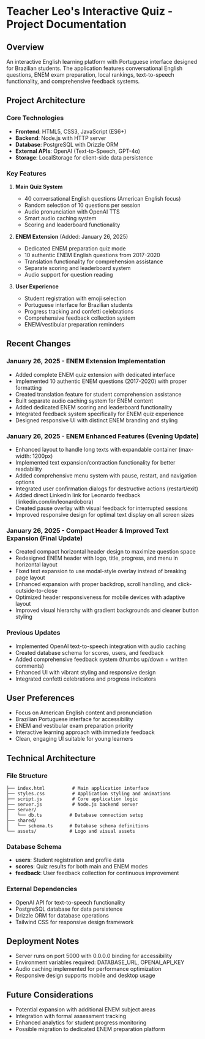 # Teacher Leo's Interactive Quiz - Project Documentation

## Overview
An interactive English learning platform with Portuguese interface designed for Brazilian students. The application features conversational English questions, ENEM exam preparation, local rankings, text-to-speech functionality, and comprehensive feedback systems.

## Project Architecture

### Core Technologies
- **Frontend**: HTML5, CSS3, JavaScript (ES6+)
- **Backend**: Node.js with HTTP server
- **Database**: PostgreSQL with Drizzle ORM
- **External APIs**: OpenAI (Text-to-Speech, GPT-4o)
- **Storage**: LocalStorage for client-side data persistence

### Key Features
1. **Main Quiz System**
   - 40 conversational English questions (American English focus)
   - Random selection of 10 questions per session
   - Audio pronunciation with OpenAI TTS
   - Smart audio caching system
   - Scoring and leaderboard functionality

2. **ENEM Extension** (Added: January 26, 2025)
   - Dedicated ENEM preparation quiz mode
   - 10 authentic ENEM English questions from 2017-2020
   - Translation functionality for comprehension assistance
   - Separate scoring and leaderboard system
   - Audio support for question reading

3. **User Experience**
   - Student registration with emoji selection
   - Portuguese interface for Brazilian students
   - Progress tracking and confetti celebrations
   - Comprehensive feedback collection system
   - ENEM/vestibular preparation reminders

## Recent Changes

### January 26, 2025 - ENEM Extension Implementation
- Added complete ENEM quiz extension with dedicated interface
- Implemented 10 authentic ENEM questions (2017-2020) with proper formatting
- Created translation feature for student comprehension assistance
- Built separate audio caching system for ENEM content
- Added dedicated ENEM scoring and leaderboard functionality
- Integrated feedback system specifically for ENEM quiz experience
- Designed responsive UI with distinct ENEM branding and styling

### January 26, 2025 - ENEM Enhanced Features (Evening Update)
- Enhanced layout to handle long texts with expandable container (max-width: 1200px)
- Implemented text expansion/contraction functionality for better readability
- Added comprehensive menu system with pause, restart, and navigation options
- Integrated user confirmation dialogs for destructive actions (restart/exit)
- Added direct LinkedIn link for Leonardo feedback (linkedin.com/in/leonardobora)
- Created pause overlay with visual feedback for interrupted sessions
- Improved responsive design for optimal text display on all screen sizes

### January 26, 2025 - Compact Header & Improved Text Expansion (Final Update)
- Created compact horizontal header design to maximize question space
- Redesigned ENEM header with logo, title, progress, and menu in horizontal layout
- Fixed text expansion to use modal-style overlay instead of breaking page layout
- Enhanced expansion with proper backdrop, scroll handling, and click-outside-to-close
- Optimized header responsiveness for mobile devices with adaptive layout
- Improved visual hierarchy with gradient backgrounds and cleaner button styling

### Previous Updates
- Implemented OpenAI text-to-speech integration with audio caching
- Created database schema for scores, users, and feedback
- Added comprehensive feedback system (thumbs up/down + written comments)
- Enhanced UI with vibrant styling and responsive design
- Integrated confetti celebrations and progress indicators

## User Preferences
- Focus on American English content and pronunciation
- Brazilian Portuguese interface for accessibility
- ENEM and vestibular exam preparation priority
- Interactive learning approach with immediate feedback
- Clean, engaging UI suitable for young learners

## Technical Architecture

### File Structure
```
├── index.html          # Main application interface
├── styles.css          # Application styling and animations
├── script.js           # Core application logic
├── server.js           # Node.js backend server
├── server/
│   └── db.ts          # Database connection setup
├── shared/
│   └── schema.ts      # Database schema definitions
└── assets/            # Logo and visual assets
```

### Database Schema
- **users**: Student registration and profile data
- **scores**: Quiz results for both main and ENEM modes
- **feedback**: User feedback collection for continuous improvement

### External Dependencies
- OpenAI API for text-to-speech functionality
- PostgreSQL database for data persistence
- Drizzle ORM for database operations
- Tailwind CSS for responsive design framework

## Deployment Notes
- Server runs on port 5000 with 0.0.0.0 binding for accessibility
- Environment variables required: DATABASE_URL, OPENAI_API_KEY
- Audio caching implemented for performance optimization
- Responsive design supports mobile and desktop usage

## Future Considerations
- Potential expansion with additional ENEM subject areas
- Integration with formal assessment tracking
- Enhanced analytics for student progress monitoring
- Possible migration to dedicated ENEM preparation platform